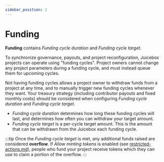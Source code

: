 ```yaml
---
sidebar_position: 2
---
```


# Funding

**Funding** contains _Funding cycle duration_ and _Funding cycle target_.

To synchronize governance, payouts, and project reconfiguration, Juicebox projects can operate using "funding cycles". Project owners cannot change any project parameters during a funding cycle, and must instead queue them for upcoming cycles.&#x20;

Not having funding cycles allows a project owner to withdraw funds from a project at any time, and  to manually trigger new funding cycles whenever they want. Your treasury strategy (including contributor payouts and fixed monthly costs) should be considered when configuring _Funding cycle duration_ and _Funding cycle target_.

* _Funding cycle duration_ determines how long these funding cycles will last, and determines how often you can withdraw your target amount.
* _Funding cycle target_ is a per-cycle target amount. This is the amount that can be withdrawn from the Juicebox each funding cycle.

:::tip
Once the _Funding cycle target_ is met, any additional funds raised are considered **overflow**. If _Allow minting tokens_ is enabled (see [restricted-actions.md](restricted-actions.md "mention")), people who fund your project receive tokens which they can use to claim a portion of the overflow.
:::

